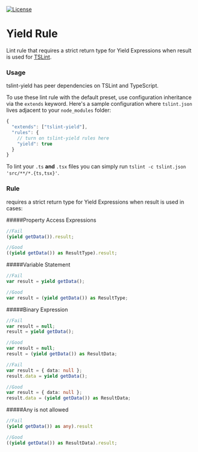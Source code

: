 [![License](https://img.shields.io/badge/License-Apache%202.0-blue.svg)](https://opensource.org/licenses/Apache-2.0)

Yield Rule
======

Lint rule that requires a strict return type for Yield Expressions when result is used for [TSLint](https://github.com/palantir/tslint/).

### Usage

tslint-yield has peer dependencies on TSLint and TypeScript.

To use these lint rule with the default preset, use configuration inheritance via the `extends` keyword.
Here's a sample configuration where `tslint.json` lives adjacent to your `node_modules` folder:

```js
{
  "extends": ["tslint-yield"],
  "rules": {
    // turn on tslint-yield rules here
    "yield": true
  }
}
```

To lint your `.ts` **and** `.tsx` files you can simply run `tslint -c tslint.json 'src/**/*.{ts,tsx}'`.

### Rule

requires a strict return type for Yield Expressions when result is used in cases:
 
#####Property Access Expressions
```ts
//Fail
(yield getData()).result;

//Good
((yield getData()) as ResultType).result;
```
#####Variable Statement
```ts
//Fail
var result = yield getData();

//Good
var result = (yield getData()) as ResultType;
```
#####Binary Expression
```ts
//Fail
var result = null;
result = yield getData();

//Good
var result = null;
result = (yield getData()) as ResultData;
```
```ts
//Fail
var result = { data: null };
result.data = yield getData();

//Good
var result = { data: null };
result.data = (yield getData()) as ResultData;
```
#####Any is not allowed
```ts
//Fail
(yield getData()) as any).result

//Good
((yield getData()) as ResultData).result;
```